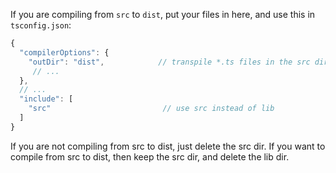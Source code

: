 
If you are compiling from `src` to `dist`, put your files in here, and use this in `tsconfig.json`:

```js
{
  "compilerOptions": {
    "outDir": "dist",            // transpile *.ts files in the src dir to the dist dir
     // ...
  },
  // ...
  "include": [
    "src"                         // use src instead of lib
  ]
}
```


If you are not compiling from src to dist, just delete the src dir. If you want to compile from src to dist,
then keep the src dir, and delete the lib dir.